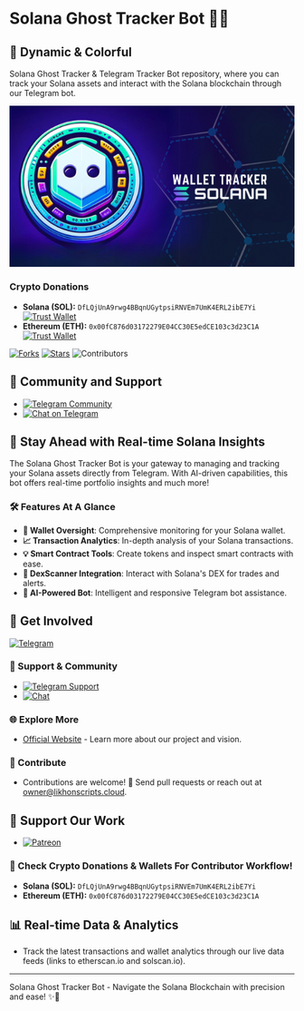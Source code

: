 # Solana Ghost Tracker Bot 👻🌐


## 🎨 Dynamic & Colorful 
Solana Ghost Tracker & Telegram Tracker Bot repository, where you can track your Solana assets and interact with the Solana blockchain through our Telegram bot.

![Solana Ghost Tracker Banner](https://raw.githubusercontent.com/LikhonScripts/SolanaGhostTrackerBot/main/IMG_8677.png)


### Crypto Donations
- **Solana (SOL):** `DfLQjUnA9rwg4BBqnUGytpsiRNVEm7UmK4ERL2ibE7Yi` [![Trust Wallet](https://img.shields.io/badge/Pay-SOL-blueviolet?style=flat-square)](https://link.trustwallet.com/send?asset=c501&address=DfLQjUnA9rwg4BBqnUGytpsiRNVEm7UmK4ERL2ibE7Yi)
- **Ethereum (ETH):** `0x00fC876d03172279E04CC30E5edCE103c3d23C1A` [![Trust Wallet](https://img.shields.io/badge/Pay-ETH-blueviolet?style=flat-square)](https://link.trustwallet.com/send?asset=c60&address=0x00fC876d03172279E04CC30E5edCE103c3d23C1A)


[![Forks](https://img.shields.io/github/forks/LikhonScripts/SolanaGhostTrackerBot?style=flat-square&label=Forks)](https://github.com/LikhonScripts/SolanaGhostTrackerBot/network/members)
[![Stars](https://img.shields.io/github/stars/LikhonScripts/SolanaGhostTrackerBot?style=flat-square&label=Stars)](https://github.com/LikhonScripts/SolanaGhostTrackerBot/stargazers)
![Contributors](https://img.shields.io/github/contributors/LikhonScripts/SolanaGhostTrackerBot?color=green&style=flat-square)

## 💬 Community and Support
- [![Telegram Community](https://img.shields.io/badge/Community-Telegram-blue?style=flat-square&logo=telegram)](https://t.me/LikhonScripts)
- [![Chat on Telegram](https://img.shields.io/badge/Chat-Telegram-blue?style=flat-square&logo=telegram)](https://t.me/ScriptsChats)

  
## 🚀 Stay Ahead with Real-time Solana Insights
The Solana Ghost Tracker Bot is your gateway to managing and tracking your Solana assets directly from Telegram. With AI-driven capabilities, this bot offers real-time portfolio insights and much more!

### 🛠️ Features At A Glance
- **🔎 Wallet Oversight**: Comprehensive monitoring for your Solana wallet.
- **📈 Transaction Analytics**: In-depth analysis of your Solana transactions.
- **💡 Smart Contract Tools**: Create tokens and inspect smart contracts with ease.
- **🔁 DexScanner Integration**: Interact with Solana's DEX for trades and alerts.
- **🤖 AI-Powered Bot**: Intelligent and responsive Telegram bot assistance.

## 🌟 Get Involved
[![Telegram](https://img.shields.io/badge/Join_us_on_Telegram-2CA5E0?style=for-the-badge&logo=telegram)](https://t.me/SolanaGhostTrackerBot)

### 🤝 Support & Community
- [![Telegram Support](https://img.shields.io/badge/Support-Telegram-2CA5E0?style=flat-square&logo=telegram)](https://t.me/LikhonScripts)
- [![Chat](https://img.shields.io/badge/Chat_on_Telegram-2CA5E0?style=flat-square&logo=telegram)](https://t.me/ScriptsChats)

### 🌐 Explore More
- [Official Website](https://likhonscripts.cloud) - Learn more about our project and vision.

### 💌 Contribute
- Contributions are welcome! 🌟 Send pull requests or reach out at owner@likhonscripts.cloud.

## 💖 Support Our Work
- [![Patreon](https://img.shields.io/badge/Support_us_on_Patreon-F96854?style=flat-square&logo=patreon)](https://www.patreon.com/LikhonScripts)

### 💸 Check Crypto Donations & Wallets For Contributor Workflow!
- **Solana (SOL):** `DfLQjUnA9rwg4BBqnUGytpsiRNVEm7UmK4ERL2ibE7Yi`
- **Ethereum (ETH):** `0x00fC876d03172279E04CC30E5edCE103c3d23C1A`

## 📊 Real-time Data & Analytics
- Track the latest transactions and wallet analytics through our live data feeds (links to etherscan.io and solscan.io).

---

Solana Ghost Tracker Bot - Navigate the Solana Blockchain with precision and ease! ✨🚀
